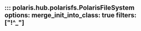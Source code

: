 ::: polaris.hub.polarisfs.PolarisFileSystem
    options: 
        merge_init_into_class: true
        filters: ["!^_"]
---
